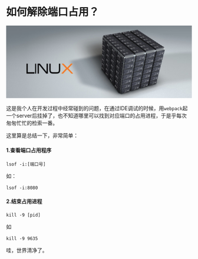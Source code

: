 # 如何解除端口占用？

![](<../.gitbook/assets/image (198).png>)

这是我个人在开发过程中经常碰到的问题，在通过IDE调试的时候，用`webpack`起一个server后挂掉了，也不知道哪里可以找到对应端口的占用进程，于是乎每次匆匆忙忙的检索一番。

这里算是总结一下，非常简单：

#### 1.查看端口占用程序

```
lsof -i:[端口号]
```

如：

```
lsof -i:8080
```

#### 2.结束占用进程

```
kill -9 [pid]
```

如

```
kill -9 9635
```

哇，世界清净了。
